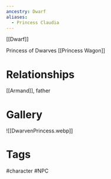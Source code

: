 ```yaml
---
ancestry: Dwarf
aliases:
  - Princess Claudia
---
```


[[Dwarf]]

Princess of Dwarves
[[Princess Wagon]]

# Relationships
[[Armand]], father

# Gallery
![[DwarvenPrincess.webp]]

# Tags
#character #NPC 
